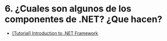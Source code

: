 # 6. ¿Cuales son algunos de los componentes de .NET? ¿Que hacen?

- [[Tutorial] Introduction to .NET Framework](https://www.javatpoint.com/vb-net-dot-net-framework-introduction)
